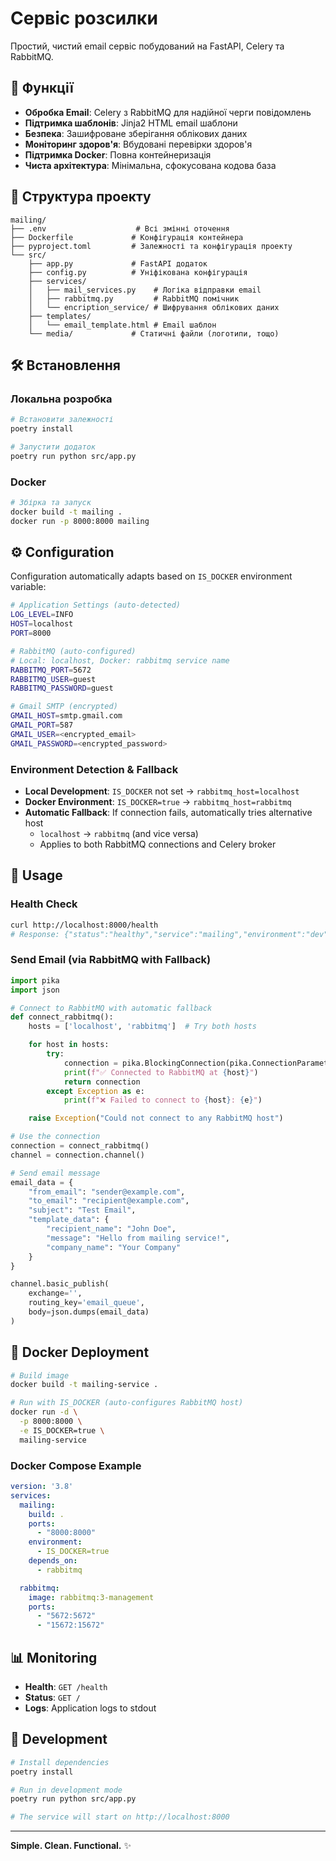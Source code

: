 # Сервіс розсилки

Простий, чистий email сервіс побудований на FastAPI, Celery та RabbitMQ.

## 🚀 Функції

- **Обробка Email**: Celery з RabbitMQ для надійної черги повідомлень
- **Підтримка шаблонів**: Jinja2 HTML email шаблони
- **Безпека**: Зашифроване зберігання облікових даних
- **Моніторинг здоров'я**: Вбудовані перевірки здоров'я
- **Підтримка Docker**: Повна контейнеризація
- **Чиста архітектура**: Мінімальна, сфокусована кодова база

## 📁 Структура проекту

```
mailing/
├── .env                    # Всі змінні оточення
├── Dockerfile             # Конфігурація контейнера
├── pyproject.toml         # Залежності та конфігурація проекту
└── src/
    ├── app.py             # FastAPI додаток
    ├── config.py          # Уніфікована конфігурація
    ├── services/
    │   ├── mail_services.py    # Логіка відправки email
    │   ├── rabbitmq.py         # RabbitMQ помічник
    │   └── encription_service/ # Шифрування облікових даних
    ├── templates/
    │   └── email_template.html # Email шаблон
    └── media/             # Статичні файли (логотипи, тощо)
```

## 🛠️ Встановлення

### Локальна розробка
```bash
# Встановити залежності
poetry install

# Запустити додаток
poetry run python src/app.py
```

### Docker
```bash
# Збірка та запуск
docker build -t mailing .
docker run -p 8000:8000 mailing
```

## ⚙️ Configuration

Configuration automatically adapts based on `IS_DOCKER` environment variable:

```bash
# Application Settings (auto-detected)
LOG_LEVEL=INFO
HOST=localhost
PORT=8000

# RabbitMQ (auto-configured)
# Local: localhost, Docker: rabbitmq service name
RABBITMQ_PORT=5672
RABBITMQ_USER=guest
RABBITMQ_PASSWORD=guest

# Gmail SMTP (encrypted)
GMAIL_HOST=smtp.gmail.com
GMAIL_PORT=587
GMAIL_USER=<encrypted_email>
GMAIL_PASSWORD=<encrypted_password>
```

### Environment Detection & Fallback

- **Local Development**: `IS_DOCKER` not set → `rabbitmq_host=localhost`
- **Docker Environment**: `IS_DOCKER=true` → `rabbitmq_host=rabbitmq`
- **Automatic Fallback**: If connection fails, automatically tries alternative host
  - `localhost` → `rabbitmq` (and vice versa)
  - Applies to both RabbitMQ connections and Celery broker

## 🚀 Usage

### Health Check
```bash
curl http://localhost:8000/health
# Response: {"status":"healthy","service":"mailing","environment":"dev"}
```

### Send Email (via RabbitMQ with Fallback)
```python
import pika
import json

# Connect to RabbitMQ with automatic fallback
def connect_rabbitmq():
    hosts = ['localhost', 'rabbitmq']  # Try both hosts

    for host in hosts:
        try:
            connection = pika.BlockingConnection(pika.ConnectionParameters(host))
            print(f"✅ Connected to RabbitMQ at {host}")
            return connection
        except Exception as e:
            print(f"❌ Failed to connect to {host}: {e}")

    raise Exception("Could not connect to any RabbitMQ host")

# Use the connection
connection = connect_rabbitmq()
channel = connection.channel()

# Send email message
email_data = {
    "from_email": "sender@example.com",
    "to_email": "recipient@example.com",
    "subject": "Test Email",
    "template_data": {
        "recipient_name": "John Doe",
        "message": "Hello from mailing service!",
        "company_name": "Your Company"
    }
}

channel.basic_publish(
    exchange='',
    routing_key='email_queue',
    body=json.dumps(email_data)
)
```

## 🐳 Docker Deployment

```bash
# Build image
docker build -t mailing-service .

# Run with IS_DOCKER (auto-configures RabbitMQ host)
docker run -d \
  -p 8000:8000 \
  -e IS_DOCKER=true \
  mailing-service
```

### Docker Compose Example

```yaml
version: '3.8'
services:
  mailing:
    build: .
    ports:
      - "8000:8000"
    environment:
      - IS_DOCKER=true
    depends_on:
      - rabbitmq

  rabbitmq:
    image: rabbitmq:3-management
    ports:
      - "5672:5672"
      - "15672:15672"
```

## 📊 Monitoring

- **Health**: `GET /health`
- **Status**: `GET /`
- **Logs**: Application logs to stdout

## 🔧 Development

```bash
# Install dependencies
poetry install

# Run in development mode
poetry run python src/app.py

# The service will start on http://localhost:8000
```

---

**Simple. Clean. Functional.** ✨
